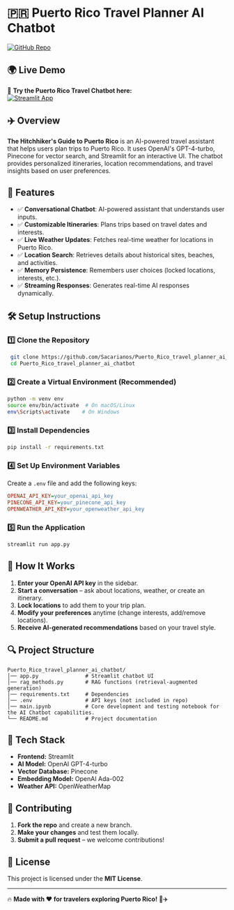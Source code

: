 # 🇵🇷 Puerto Rico Travel Planner AI Chatbot

[![GitHub Repo](https://img.shields.io/badge/GitHub-Repo-blue?logo=github)](https://github.com/Sacarianos/Puerto_Rico_travel_planner_ai_chatbot)

## 🌍 Live Demo

🚀 **Try the Puerto Rico Travel Chatbot here:**  
[![Streamlit App](https://img.shields.io/badge/Launch%20App-Streamlit-red?style=for-the-badge)](https://puertorico-travel-chatbot.streamlit.app/)

## ✈️ Overview
**The Hitchhiker's Guide to Puerto Rico** is an AI-powered travel assistant that helps users plan trips to Puerto Rico. It uses OpenAI's GPT-4-turbo, Pinecone for vector search, and Streamlit for an interactive UI. The chatbot provides personalized itineraries, location recommendations, and travel insights based on user preferences.

## 🚀 Features
- ✅ **Conversational Chatbot**: AI-powered assistant that understands user inputs.
- ✅ **Customizable Itineraries**: Plans trips based on travel dates and interests.
- ✅ **Live Weather Updates**: Fetches real-time weather for locations in Puerto Rico.
- ✅ **Location Search**: Retrieves details about historical sites, beaches, and activities.
- ✅ **Memory Persistence**: Remembers user choices (locked locations, interests, etc.).
- ✅ **Streaming Responses**: Generates real-time AI responses dynamically.

## 🛠️ Setup Instructions
### 1️⃣ Clone the Repository
```sh
 git clone https://github.com/Sacarianos/Puerto_Rico_travel_planner_ai_chatbot.git
 cd Puerto_Rico_travel_planner_ai_chatbot
```

### 2️⃣ Create a Virtual Environment (Recommended)
```sh
python -m venv env
source env/bin/activate  # On macOS/Linux
env\Scripts\activate    # On Windows
```

### 3️⃣ Install Dependencies
```sh
pip install -r requirements.txt
```

### 4️⃣ Set Up Environment Variables
Create a `.env` file and add the following keys:
```ini
OPENAI_API_KEY=your_openai_api_key
PINECONE_API_KEY=your_pinecone_api_key
OPENWEATHER_API_KEY=your_openweather_api_key
```

### 5️⃣ Run the Application
```sh
streamlit run app.py
```

## 📌 How It Works
1. **Enter your OpenAI API key** in the sidebar.
2. **Start a conversation** – ask about locations, weather, or create an itinerary.
3. **Lock locations** to add them to your trip plan.
4. **Modify your preferences** anytime (change interests, add/remove locations).
5. **Receive AI-generated recommendations** based on your travel style.

## 🔍 Project Structure
```
Puerto_Rico_travel_planner_ai_chatbot/
│── app.py               # Streamlit chatbot UI
│── rag_methods.py       # RAG functions (retrieval-augmented generation)
│── requirements.txt     # Dependencies
│── .env                 # API keys (not included in repo)
│── main.ipynb           # Core development and testing notebook for the AI Chatbot capabilities.
└── README.md            # Project documentation
```

## 📌 Tech Stack
- **Frontend:** Streamlit
- **AI Model:** OpenAI GPT-4-turbo
- **Vector Database:** Pinecone
- **Embedding Model:** OpenAI Ada-002
- **Weather API:** OpenWeatherMap

## 🤝 Contributing
1. **Fork the repo** and create a new branch.
2. **Make your changes** and test them locally.
3. **Submit a pull request** – we welcome contributions!

## 📜 License
This project is licensed under the **MIT License**.

---

🔥 **Made with ❤️ for travelers exploring Puerto Rico!** 🌴✈️


